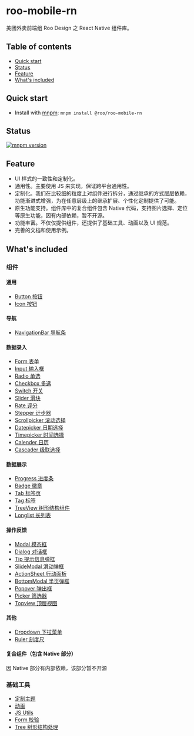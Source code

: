 # roo-mobile-rn
美团外卖前端组 Roo Design 之 React Native 组件库。

## Table of contents
- [Quick start](#quick-start)
- [Status](#status)
- [Feature](#feature)
- [What's included](#whats-included)

## Quick start

- Install with [mnpm](http://npm.sankuai.com/): `mnpm install @roo/roo-mobile-rn`

## Status
[![mnpm version](http://npm.sankuai.com/badge/v/@roo/roo-mobile-rn.svg?style=flat-square)](http://npm.sankuai.com/package/@roo/roo-mobile-rn)


## Feature

- UI 样式的一致性和定制化。
- 通用性。主要使用 JS 来实现，保证跨平台通用性。
- 定制化。我们在比较细的粒度上对组件进行拆分，通过继承的方式层层依赖，功能渐进式增强，为在任意层级上的继承扩展、个性化定制提供了可能。
- 原生功能支持。组件库中的复合组件包含 Native 代码，支持图片选择、定位等原生功能，因有内部依赖，暂不开源。
- 功能丰富。不仅仅提供组件，还提供了基础工具、动画以及 UI 规范。
- 完善的文档和使用示例。

## What's included

### 组件

#### 通用
* [Button 按钮](./docs/components/Button.md)
* [Icon 按钮](./docs/components/Icon.md)

#### 导航
* [NavigationBar 导航条](./docs/components/NavigationBar.md)

#### 数据录入
* [Form 表单](./docs/components/Form.md)
* [Input 输入框](./docs/components/Input.md)
* [Radio 单选](./docs/components/Radio.md)
* [Checkbox 多选](./docs/components/Checkbox.md)
* [Switch 开关](./docs/components/Switch.md)
* [Slider 滑块](./docs/components/Slider.md)
* [Rate 评分](./docs/components/Rate.md)
* [Stepper 计步器](./docs/components/Stepper.md)
* [Scrollpicker 滚动选择](./docs/components/Scrollpicker.md)
* [Datepicker 日期选择](./docs/components/Datepicker.md)
* [Timepicker 时间选择](./docs/components/Timepicker.md)
* [Calender 日历](./docs/components/Calendar.md)
* [Cascader 级联选择](./docs/components/Cascader.md)

#### 数据展示
* [Progress 进度条](./docs/components/Progress.md)
* [Badge 徽章](./docs/components/Badge.md)
* [Tab 标签页](./docs/components/Tab.md)
* [Tag 标签](./docs/components/Tag.md)
* [TreeView 树形结构组件](./docs/components/TreeView.md)
* [Longlist 长列表](./docs/components/Longlist.md)


#### 操作反馈
* [Modal 模态框](./docs/components/Modal.md)
* [Dialog 对话框](./docs/components/Dialog.md)
* [Tip 提示信息弹框](./docs/components/Tip.md)
* [SlideModal 滑动弹框](./docs/components/SlideModal.md)
* [ActionSheet 行动面板](./docs/components/Actionsheet.md)
* [BottomModal 半页弹框](./docs/components/BottomModal.md)
* [Popover 弹出框](./docs/components/Popover.md)
* [Picker 筛选器](./docs/components/Picker.md)
* [Topview 顶层视图](./docs/components/Topview.md)

#### 其他
* [Dropdown 下拉菜单](./docs/components/Dropdown.md)
* [Ruler 刻度尺](./docs/components/Ruler.md)

#### 复合组件（包含 Native 部分）

因 Native 部分有内部依赖，该部分暂不开源

### 基础工具
* [定制主题](./docs/common/styles.md)
* [动画](./docs/common/animations.md)
* [JS Utils](./docs/common/utils.md)
* [Form 校验](./docs/common/validator.md)
* [Tree 树形结构处理](./docs/common/Tree.md)
